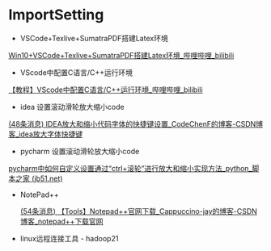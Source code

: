 # ImportSetting

- VSCode+Texlive+SumatraPDF搭建Latex环境

[Win10+VSCode+Texlive+SumatraPDF搭建Latex环境_哔哩哔哩_bilibili](https://www.bilibili.com/video/BV1ht4y197Nz/?spm_id_from=333.337.search-card.all.click&vd_source=5bc191bb37a56c995b0901fd3ad1baa5)

- VScode中配置C语言/C++运行环境

[【教程】VScode中配置C语言/C++运行环境_哔哩哔哩_bilibili](https://www.bilibili.com/video/BV1Cu411y7vT/?spm_id_from=333.337.search-card.all.click&vd_source=5bc191bb37a56c995b0901fd3ad1baa5)

- idea 设置滚动滑轮放大缩小code

[(48条消息) IDEA放大和缩小代码字体的快捷键设置_CodeChenF的博客-CSDN博客_idea放大字体快捷键](https://blog.csdn.net/m0_52673390/article/details/113094714)

- pycharm 设置滚动滑轮放大缩小code

[pycharm中如何自定义设置通过“ctrl+滚轮”进行放大和缩小实现方法_python_脚本之家 (jb51.net)](https://www.jb51.net/article/195752.htm)



- NotePad++

  [(54条消息) 【Tools】Notepad++官网下载_Cappuccino-jay的博客-CSDN博客_notepad++下载官网](https://blog.csdn.net/Cappuccino_jay/article/details/125883365)





- linux远程连接工具 - hadoop21







